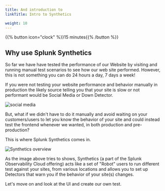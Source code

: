 ```yaml
---
title: And introduction to
linkTitle: Intro to Synthetics

weight: 10
---
```

{{% button icon="clock" %}}15 minutes{{% /button %}}

## Why use Splunk Synthetics

So far we have have tested the performance of our Website by visiting and running manual test scenarios to see how our web site performed. However, this is not something you can do 24 hours a day, 7 days a week!

If you were not testing your website performance and behavior manually in production the likely source telling you that your site is slow or not performant would be Social Media or Down Detector.

![social media](../../images/social-media-post.png?width=40vw)

But, what if we didn't have to do it manually and avoid waiting on your customers/users to let you know the behavior of your site and could instead test the frontend whenever we wanted, in both production and pre-production?

This is where Splunk Synthetics comes in.

![Synthetics overview](../../images/synthetic-tests.png?width=40vw)

As the image above tries to shows, Synthetics (a part of the Splunk Observability Cloud offering) acts like a set of "Robot" users to run different test against your sites, from various locations and allows you to set up Detectors that warn you if the behavior of your site(s) changes.

Let's move on and look at the UI and create  our own test.
